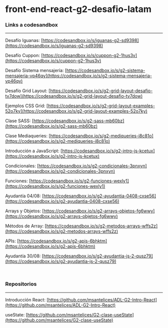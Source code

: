 # front-end-react-g2-desafio-latam

### Links a codesandbox
---

Desafío Iguanas: [https://codesandbox.io/s/iguanas-g2-sd9398](https://codesandbox.io/s/iguanas-g2-sd9398)

Desafío Cuppon: [https://codesandbox.io/s/cuppon-g2-1hus3v](https://codesandbox.io/s/cuppon-g2-1hus3v)

Desafío Sistema mensajería: [https://codesandbox.io/s/g2-sistema-mensajeria-vp46qy](https://codesandbox.io/s/g2-sistema-mensajeria-vp46qy)

Desafío Grid Layout: [https://codesandbox.io/s/g2-grid-layout-desafio-tv7dow](https://codesandbox.io/s/g2-grid-layout-desafio-tv7dow)

Ejemplos CSS Grid: [https://codesandbox.io/s/g2-grid-layout-examples-52o7ky](https://codesandbox.io/s/g2-grid-layout-examples-52o7ky)

Clase SASS: [https://codesandbox.io/s/g2-sass-mb60bz](https://codesandbox.io/s/g2-sass-mb60bz)

Clase Mediaqueries: [https://codesandbox.io/s/g2-mediqueries-i8c81o](https://codesandbox.io/s/g2-mediqueries-i8c81o)

Introducción a JavaScript: [https://codesandbox.io/s/g2-intro-js-kcetux](https://codesandbox.io/s/g2-intro-js-kcetux)

Condicionales: [https://codesandbox.io/s/g2-condicionales-3pnxyn](https://codesandbox.io/s/g2-condicionales-3pnxyn)

Funciones: [https://codesandbox.io/s/g2-funciones-wexly1](https://codesandbox.io/s/g2-funciones-wexly1)

Ayudantía 04/08: [https://codesandbox.io/s/g2-ayudantia-0408-cxse56](https://codesandbox.io/s/g2-ayudantia-0408-cxse56)

Arrays y Objetos: [https://codesandbox.io/s/g2-arrays-objetos-fg6wwy](https://codesandbox.io/s/g2-arrays-objetos-fg6wwy)

Métodos de Array: [https://codesandbox.io/s/g2-metodos-arrays-wffs2z](https://codesandbox.io/s/g2-metodos-arrays-wffs2z)

APIs: [https://codesandbox.io/s/g2-apis-6bhktm](https://codesandbox.io/s/g2-apis-6bhktm)

Ayudantía 30/08: [https://codesandbox.io/s/g2-ayudantia-js-2-qusz79](https://codesandbox.io/s/g2-ayudantia-js-2-qusz79)

<br>

### Repositorios
---

Introducción React: [https://github.com/msantelices/ADL-G2-Intro-React](https://github.com/msantelices/ADL-G2-Intro-React)

useState: [https://github.com/msantelices/G2-clase-useState](https://github.com/msantelices/G2-clase-useState)
